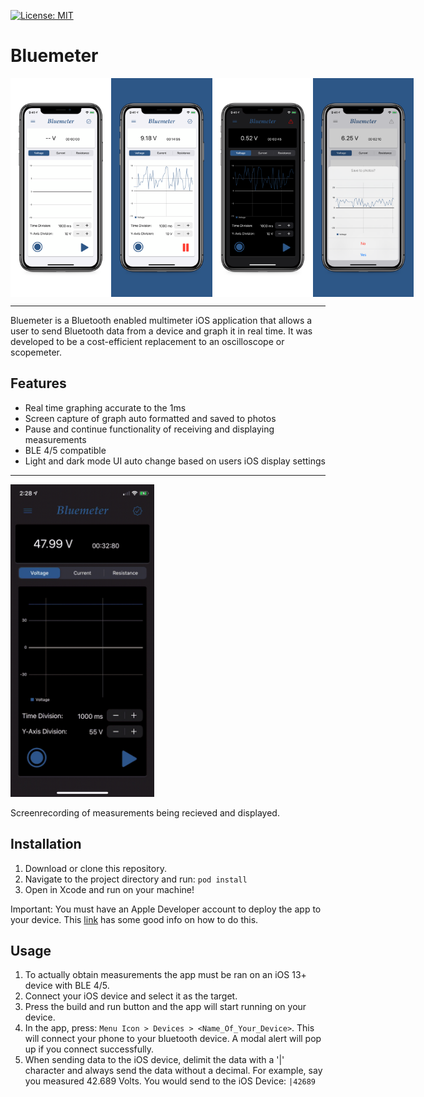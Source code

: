 [![License: MIT](https://img.shields.io/badge/License-MIT-red.svg)](https://opensource.org/licenses/MIT)

# Bluemeter
<div style="display: flex;">
<img src="/img/5.8-inch-Screenshot-1.jpg" alt="screenshot" height="350" />
<img src="/img/5.8-inch-Screenshot-2.jpg" alt="screenshot" height="350" />
<img src="/img/5.8-inch-Screenshot-3.jpg" alt="screenshot" height="350" />
<img src="/img/5.8-inch-Screenshot-4.jpg" alt="screenshot" height="350" />
</div>

***

Bluemeter is a Bluetooth enabled multimeter iOS application that allows a user to send Bluetooth data from a device and graph it in real time. It was developed to be a cost-efficient replacement to an oscilloscope or scopemeter.

## Features

-	Real time graphing accurate to the 1ms
-	Screen capture of graph auto formatted and saved to photos
-	Pause and continue functionality of receiving and displaying measurements
-	BLE 4/5 compatible
-	Light and dark mode UI auto change based on users iOS display settings

***

<img src="img/FB28503E-07B1-4D53-A4D1-8E08312F8C82_2_0_a.gif" alt="" height="500" margin="0 auto">

Screenrecording of measurements being recieved and displayed.


## Installation
1. Download or clone this repository.
2. Navigate to the project directory and run:
`pod install`
3. Open in Xcode and run on your machine!

Important: You must have an Apple Developer account to deploy the app to your device. This [link](https://codewithchris.com/deploy-your-app-on-an-iphone/) has some good info on how to do this.

## Usage
1. To actually obtain measurements the app must be ran on an iOS 13+ device with BLE 4/5. 
2. Connect your iOS device and select it as the target.
3. Press the build and run button and the app will start running on your device. 
4. In the app, press: `Menu Icon > Devices > <Name_Of_Your_Device>`. This will connect your phone to your bluetooth device. A modal alert will pop up if you connect successfully.
5. When sending data to the iOS device, delimit the data with a '|' character and always send the data without a decimal. For example, say you measured 42.689 Volts. You would send to the iOS Device: `|42689` 
